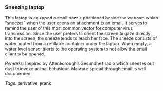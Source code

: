 ### Sneezing laptop

This laptop is equipped a small nozzle positioned beside the webcam which “sneezes” when the user opens an attachment to an email. It serves to remind the user of this most common vector for computer virus transmission. Since the user prefers to orient the screen to gaze directly into the screen, the sneeze tends to reach her face. The sneeze consists of water, routed from a refillable container under the laptop. When empty, a water level sensor alerts to the operating system to not allow the email client to be opened.

_Remarks:_ Inspired by Attenborough’s Gesundheit radio which sneezes out dust to invoke animal behaviour. Malware spread through email is well documented.

_Tags:_ derivative, prank